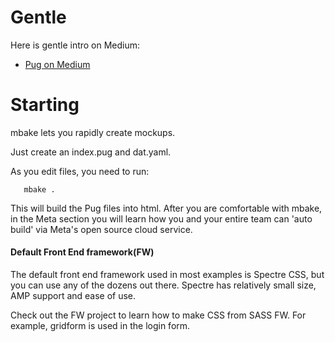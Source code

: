 
# Gentle

Here is gentle intro on Medium:
- <a href='https://medium.com/@WolfgangGehner/using-pug-for-static-and-dynamic-data-binding-56a1cc378b81'>Pug on Medium</a>


# Starting

mbake lets you rapidly create mockups.

Just create an index.pug and dat.yaml.

As you edit files, you need to run:
```
   mbake .
```
This will build the Pug files into html. After you are comfortable with mbake, in the Meta section you will learn how you and your entire team can 'auto build' via Meta's open source cloud service.


#### Default Front End framework(FW)

The default front end framework used in most examples is Spectre CSS, but you can use any of the dozens out there. Spectre has relatively small size, AMP support and ease of use.

Check out the FW project to learn how to make CSS from SASS FW. For example, gridform is used in the login form.
